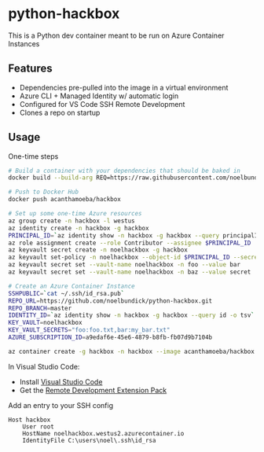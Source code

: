 # python-hackbox

This is a Python dev container meant to be run on Azure Container Instances

## Features

* Dependencies pre-pulled into the image in a virtual environment
* Azure CLI + Managed Identity w/ automatic login
* Configured for VS Code SSH Remote Development
* Clones a repo on startup

## Usage

One-time steps

```bash
# Build a container with your dependencies that should be baked in
docker build --build-arg REQ=https://raw.githubusercontent.com/noelbundick/python-hackbox/master/requirements.txt

# Push to Docker Hub
docker push acanthamoeba/hackbox

# Set up some one-time Azure resources
az group create -n hackbox -l westus
az identity create -n hackbox -g hackbox
PRINCIPAL_ID=`az identity show -n hackbox -g hackbox --query principalId -o tsv`
az role assignment create --role Contributor --assignee $PRINCIPAL_ID
az keyvault secret create -n noelhackbox -g hackbox
az keyvault set-policy -n noelhackbox --object-id $PRINCIPAL_ID --secret-permissions 'get'
az keyvault secret set --vault-name noelhackbox -n foo --value bar
az keyvault secret set --vault-name noelhackbox -n baz --value secret

# Create an Azure Container Instance
SSHPUBLIC=`cat ~/.ssh/id_rsa.pub`
REPO_URL=https://github.com/noelbundick/python-hackbox.git
REPO_BRANCH=master
IDENTITY_ID=`az identity show -n hackbox -g hackbox --query id -o tsv`
KEY_VAULT=noelhackbox
KEY_VAULT_SECRETS="foo:foo.txt,bar:my_bar.txt"
AZURE_SUBSCRIPTION_ID=a9edaf6e-45e6-4879-b8fb-fb07d9b7104b

az container create -g hackbox -n hackbox --image acanthamoeba/hackbox:latest -e "REPO_URL=$REPO_URL" "REPO_BRANCH=$REPO_BRANCH" "SSH_PUBLIC_KEY=$SSHPUBLIC" "KEY_VAULT=$KEY_VAULT" "KEY_VAULT_SECRETS=$KEY_VAULT_SECRETS" "AZURE_SUBSCRIPTION_ID=$AZURE_SUBSCRIPTION_ID" --ports 22 --dns-name-label noelhackbox --cpu 2 --memory 2 --assign-identity $IDENTITY_ID
```

In Visual Studio Code:

* Install [Visual Studio Code](https://code.visualstudio.com)
* Get the [Remote Development Extension Pack](https://marketplace.visualstudio.com/items?itemName=ms-vscode-remote.vscode-remote-extensionpack)

Add an entry to your SSH config

```
Host hackbox
    User root
    HostName noelhackbox.westus2.azurecontainer.io
    IdentityFile C:\users\noel\.ssh\id_rsa
```
